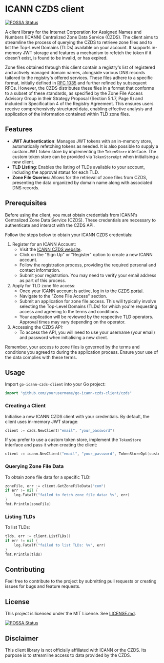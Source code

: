 # ICANN CZDS client
[![FOSSA Status](https://app.fossa.com/api/projects/git%2Bgithub.com%2Fmartinsirbe%2Fgo-icann-czds-client.svg?type=shield)](https://app.fossa.com/projects/git%2Bgithub.com%2Fmartinsirbe%2Fgo-icann-czds-client?ref=badge_shield)


A client library for the Internet Corporation for Assigned Names and Numbers (ICANN) Centralized Zone Data Service (CZDS).
The client aims to streamline the process of querying the CZDS to retrieve zone files and to list the Top-Level Domains (TLDs) 
available on your account. It supports in-memory JWT storage and features a mechanism to refetch the token if it doesn't exist, 
is found to be invalid, or has expired.  

Zone files obtained through this client contain a registry's list of registered and actively managed domain names, alongside 
various DNS records tailored to the registry's offered services. These files adhere to a specific format, initially defined 
in [RFC 1035](https://rfc-annotations.research.icann.org/rfc1035.html) and further refined by subsequent RFCs. However, 
the CZDS distributes these files in a format that conforms to a subset of these standards, as specified by 
the Zone File Access Advisory Group in their Strategy Proposal (Section 5.1.7, Page 9) and included in Specification 4 
of the Registry Agreement. This ensures users receive comprehensively structured data, enabling effective analysis and 
application of the information contained within TLD zone files.  

## Features

- **JWT Authentication**: Manages JWT tokens with an in-memory store, automatically refetching tokens as needed.
  It is also possible to supply a custom JWT token store by implementing the `TokenStore` interface. The custom
  token store can be provided via `TokenStoreOpt` when initialising a new client.
- **TLD Listing**: Enables the listing of TLDs available to your account, including the approval status for each TLD.
- **Zone File Queries**: Allows for the retrieval of zone files from CZDS, presenting the data organized by domain name
  along with associated DNS records.

## Prerequisites

Before using the client, you must obtain credentials from ICANN's Centralized Zone Data Service (CZDS). These credentials 
are necessary to authenticate and interact with the CZDS API.  

Follow the steps below to obtain your ICANN CZDS credentials:
1. Register for an ICANN Account:
    - Visit the [ICANN CZDS website](https://czds.icann.org/).
    - Click on the "Sign Up" or "Register" option to create a new ICANN account.
    - Follow the registration process, providing the required personal and contact information.
    - Submit your registration. You may need to verify your email address as part of this process.
2. Apply for TLD zone file access:
    - Once your ICANN account is active, log in to the [CZDS portal](https://czds.icann.org/home).
    - Navigate to the "Zone File Access" section.
    - Submit an application for zone file access. This will typically involve selecting the Top-Level Domains (TLDs) for 
      which you're requesting access and agreeing to the terms and conditions.
    - Your application will be reviewed by the respective TLD operators. Approval times may vary depending on the operator.
3. Accessing the CZDS API:
    - To access the API, you will need to use your username (your email) and password when initialising a new client.

Remember, your access to zone files is governed by the terms and conditions you agreed to during the application process. 
Ensure your use of the data complies with these terms.

## Usage

Import `go-icann-czds-client` into your Go project:

```go
import "github.com/yourusername/go-icann-czds-client/czds"
```

### Creating a Client

Initialise a new ICANN CZDS client with your credentials. By default, the client uses in-memory JWT storage:
```go
client := czds.NewClient("email", "your_password")
```

If you prefer to use a custom token store, implement the `TokenStore` interface and pass it when creating the client:
```go
client := icann.NewClient("email", "your_password", TokenStoreOpt(customTokenStore))
```

### Querying Zone File Data

To obtain zone file data for a specific TLD:
```go
zoneFile, err := client.GetZoneFileData("com")
if err != nil {
    log.Fatalf("failed to fetch zone file data: %v", err)
}
fmt.Println(zoneFile)
```

### Listing TLDs

To list TLDs:
```go
tlds, err := client.ListTLDs()
if err != nil {
    log.Fatalf("failed to list TLDs: %v", err)
}
fmt.Println(tlds)
```

## Contributing

Feel free to contribute to the project by submitting pull requests or creating issues for bugs and feature requests.

## License

This project is licensed under the MIT License. See [LICENSE.md](LICENSE.md).


[![FOSSA Status](https://app.fossa.com/api/projects/git%2Bgithub.com%2Fmartinsirbe%2Fgo-icann-czds-client.svg?type=large)](https://app.fossa.com/projects/git%2Bgithub.com%2Fmartinsirbe%2Fgo-icann-czds-client?ref=badge_large)

## Disclaimer

This client library is not officially affiliated with ICANN or the CZDS. Its purpose is to streamline access to data provided by the CZDS.